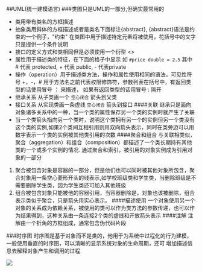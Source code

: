##UML(统一建模语言)
###类图只是UML的一部分,但确实最常用的
+ 类用带有类名的方框描述
+ 抽象类用斜体的方框描述或者是类名下面标注{abstract}, {abstract}语法是约束的一个例子，"约束" 在类图中用于描述特定元素将被使用，花括号中的文字只是提供一个条件说明
+ 接口的定义方式和类相同但是必须使用一个衍型 <<interface>>
+ 属性用于描述类的特征，在下面的格子中显示 如 ```#price double = 2.5``` 其中 # 代表 protected, + 代表 public, - 代表private
+ 操作（operation）用于描述类方法，操作和属性使用相同的语法，可见性符号 +，-，# 用于方法名之前代表权限修饰符，参数列表在括号中，有返回类型的话使用冒号 ： 来描述， 如果有返回类型的话用冒号 : 隔开
+ 继承关系 从子类画一个 ```空心闭合``` 箭头到父类
+ 接口关系 从实现类画一条虚线 ```空心闭合``` 箭头到接口
####关联
	继承只是面向对象诸多关系中的一种，当一个类的属性保存另一个类的实例时就产生了关联
+ 当一个类箭头指向另一个类时，说明这个类拥有另一个的实例但另一个类没有这个类的实例,如果2个类间互相引用则用双向箭头表示，同时在类旁边可以用数字表示一个类的实例被其他类引用的次数
####聚合和组合
		与关联相类似，聚合（aggregation）和组合（composition）都描述了一个类长期持有其他类的一个或多个实例的情况. 
	通过聚合和索引，被引用的对象实例成为引用对象的一部分
1. 聚合被包含对象是容器的一部分，但是他们也可以同时被其他对象所包含，聚合对象用一条空心菱形开头的线表示,如学校班级类和学生类，当删除班级是不需要删除学生类，因为学生类还可加入其他班级
2. 组合被包含对象只能被他的容器引用，当容器删除是，对象也该被删除，组合表示类似于聚合，只是箭头用实心表示。
####描述使用
	一个对象使用另一个对象的关系成为依赖关系，被使用的类可以作为类方法的参数传递，也可以作为结果得到，这种关系由一条连接2个类的虚线和开放箭头表示
####注解
	注解由一个折角的方框组成，通常包含伪代码片段

###时序图
		时序图是基于对象而不是类的，他用于为系统中过程化的行为建模，一般使用垂直的时序图，可以清晰的显示系统对象的生命周期，还可
	增加描述信息去解释对象产生和调用的过程

![](http://https://github.com/xillygood/xillygood.github.io/blob/master/uml.png)
